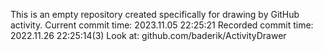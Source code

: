 This is an empty repository created specifically for drawing by GitHub activity.
Current commit time: 2023.11.05 22:25:21
Recorded commit time: 2022.11.26 22:25:14(3)
Look at: github.com/baderik/ActivityDrawer
